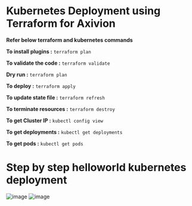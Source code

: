 # Kubernetes Deployment using Terraform for Axivion

**Refer below terraform and kubernetes commands**
  
**To install plugins :** 
```terraform plan```

**To validate the code :** 
```terraform validate```

**Dry run :** 
```terraform plan```

**To deploy :**
```terraform apply```

**To update state file :** 
```terraform refresh```

**To terminate resources :** 
```terraform destroy```

**To get Cluster IP :** 
```kubectl config view```

**To get deployments :** 
```kubectl get deployments```

**To get pods :** 
```kubectl get pods```





# Step by step helloworld kubernetes deployment


![image](https://user-images.githubusercontent.com/101940552/168936971-47fd09b4-ea1c-4934-82ba-6f3befd4dbf6.png)
![image](https://user-images.githubusercontent.com/101940552/168938262-5df1d2fe-782a-46ed-95b8-1b461641bf9a.png)

















